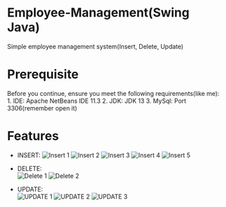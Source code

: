 # Employee-Management(Swing Java)
Simple employee management system(Insert, Delete, Update)

# Prerequisite
Before you continue, ensure you meet the following requirements(like me):
        1. IDE: Apache NetBeans IDE 11.3
        2. JDK: JDK 13
        3. MySql: Port 3306(remember open it)
        
# Features
* INSERT:
        ![Insert 1](https://user-images.githubusercontent.com/48643699/82575105-368e4980-9bb2-11ea-9691-3448d818606d.png)
        ![Insert 2](https://user-images.githubusercontent.com/48643699/82575360-94bb2c80-9bb2-11ea-88fe-c5ca708595e1.png)
        ![Insert 3](https://user-images.githubusercontent.com/48643699/82575437-abfa1a00-9bb2-11ea-96d3-4a5bd8b5e309.png)
        ![Insert 4](https://user-images.githubusercontent.com/48643699/82575564-da77f500-9bb2-11ea-83bd-d7904b7a1650.png)
        ![Insert 5](https://user-images.githubusercontent.com/48643699/82575648-f24f7900-9bb2-11ea-8759-59d410ebb2aa.png)
        
* DELETE:  
        ![Delete 1](https://user-images.githubusercontent.com/48643699/82575716-06937600-9bb3-11ea-96c3-bf4f5ba62840.png)
        ![Delete 2](https://user-images.githubusercontent.com/48643699/82575769-18751900-9bb3-11ea-8fe0-5f7c057a188f.png)
        
        
* UPDATE:  
        ![UPDATE 1](https://user-images.githubusercontent.com/48643699/82576416-f92abb80-9bb3-11ea-9292-7d73e5238522.png)
        ![UPDATE 2](https://user-images.githubusercontent.com/48643699/82576024-730e7500-9bb3-11ea-80d4-24bc65a29896.png)
        ![UPDATE 3](https://user-images.githubusercontent.com/48643699/82576147-a6510400-9bb3-11ea-8556-122dddbbe3b0.png)
